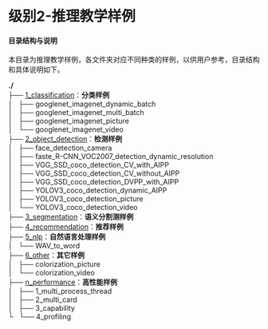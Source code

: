 # 级别2-推理教学样例

#### 目录结构与说明

本目录为推理教学样例，各文件夹对应不同种类的样例，以供用户参考，目录结构和具体说明如下。

**./**   
├── [1_classification](https://gitee.com/ascend/samples/tree/dev/level2_simple_inference/1_classification)：**分类样例**   
│   ├── googlenet_imagenet_dynamic_batch   
│   ├── googlenet_imagenet_multi_batch   
│   ├── googlenet_imagenet_picture   
│   └── googlenet_imagenet_video   
├── [2_object_detection](https://gitee.com/ascend/samples/tree/dev/level2_simple_inference/2_object_detection)：**检测样例**   
│   ├── face_detection_camera   
│   ├── faste_R-CNN_VOC2007_detection_dynamic_resolution   
│   ├── VGG_SSD_coco_detection_CV_with_AIPP   
│   ├── VGG_SSD_coco_detection_CV_without_AIPP   
│   ├── VGG_SSD_coco_detection_DVPP_with_AIPP   
│   ├── YOLOV3_coco_detection_dynamic_AIPP   
│   ├── YOLOV3_coco_detection_picture   
│   └── YOLOV3_coco_detection_video   
├── [3_segmentation](https://gitee.com/ascend/samples/tree/dev/level2_simple_inference/3_segmentation)：**语义分割测样例**   
├── [4_recommendation](https://gitee.com/ascend/samples/tree/dev/level2_simple_inference/4_recommendation)：**推荐样例**   
├── [5_nlp](https://gitee.com/ascend/samples/tree/dev/level2_simple_inference/5_nlp)：**自然语言处理样例**   
│   └── WAV_to_word   
├── [6_other](https://gitee.com/ascend/samples/tree/dev/level2_simple_inference/6_other)：**其它样例**   
│   ├── colorization_picture   
│   └── colorization_video   
├── [n_performance](https://gitee.com/ascend/samples/tree/dev/level2_simple_inference/6_other)：**高性能样例**   
│   ├── 1_multi_process_thread   
│   ├── 2_multi_card   
│   ├── 3_capability   
└   └── 4_profiling   


